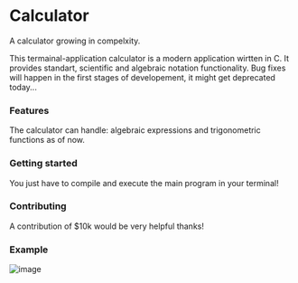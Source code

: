 # Calculator
A calculator growing in compelxity.

This termainal-application calculator is a modern application wirtten in C. It provides standart, scientific and algebraic notation
functionality. 
Bug fixes will happen in the first stages of developement, it might get deprecated today...

### Features
The calculator can handle: algebraic expressions and trigonometric functions as of now.

### Getting started
You just have to compile and execute the main program in your terminal!

### Contributing
A contribution of $10k would be very helpful thanks!

### Example
![image](https://github.com/LordAliander/Calculator/assets/82032168/2eb4c773-2de6-4a92-abd1-5dfb32dc0128)

